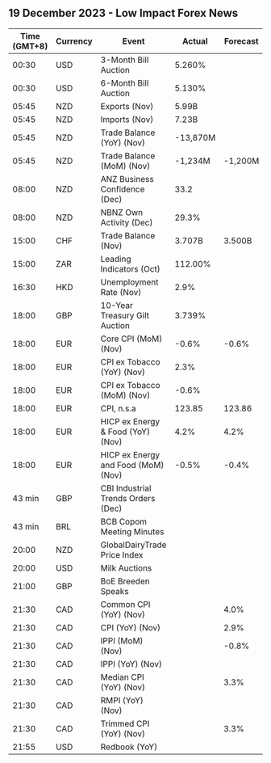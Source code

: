 ## 19 December 2023 - Low Impact Forex News

| Time (GMT+8) | Currency | Event | Actual | Forecast | Previous |
|------|----------|-------|--------|----------|----------|
| 00:30 | USD | 3-Month Bill Auction | 5.260% |  | 5.260% |
| 00:30 | USD | 6-Month Bill Auction | 5.130% |  | 5.190% |
| 05:45 | NZD | Exports (Nov) | 5.99B |  | 5.37B |
| 05:45 | NZD | Imports (Nov) | 7.23B |  | 7.10B |
| 05:45 | NZD | Trade Balance (YoY) (Nov) | -13,870M |  | -14,820M |
| 05:45 | NZD | Trade Balance (MoM) (Nov) | -1,234M | -1,200M | -1,730M |
| 08:00 | NZD | ANZ Business Confidence (Dec) | 33.2 |  | 30.8 |
| 08:00 | NZD | NBNZ Own Activity (Dec) | 29.3% |  | 26.3% |
| 15:00 | CHF | Trade Balance (Nov) | 3.707B | 3.500B | 4.712B |
| 15:00 | ZAR | Leading Indicators (Oct) | 112.00% |  | 111.60% |
| 16:30 | HKD | Unemployment Rate (Nov) | 2.9% |  | 2.9% |
| 18:00 | GBP | 10-Year Treasury Gilt Auction | 3.739% |  | 4.091% |
| 18:00 | EUR | Core CPI (MoM) (Nov) | -0.6% | -0.6% | 0.2% |
| 18:00 | EUR | CPI ex Tobacco (YoY) (Nov) | 2.3% |  | 2.8% |
| 18:00 | EUR | CPI ex Tobacco (MoM) (Nov) | -0.6% |  | 0.1% |
| 18:00 | EUR | CPI, n.s.a | 123.85 | 123.86 | 124.54 |
| 18:00 | EUR | HICP ex Energy & Food (YoY) (Nov) | 4.2% | 4.2% | 5.0% |
| 18:00 | EUR | HICP ex Energy and Food (MoM) (Nov) | -0.5% | -0.4% | 0.2% |
| 43 min | GBP | CBI Industrial Trends Orders (Dec) |  |  | -35 |
| 43 min | BRL | BCB Copom Meeting Minutes |  |  |  |
| 20:00 | NZD | GlobalDairyTrade Price Index |  |  | 1.6% |
| 20:00 | USD | Milk Auctions |  |  | 3,323.0 |
| 21:00 | GBP | BoE Breeden Speaks |  |  |  |
| 21:30 | CAD | Common CPI (YoY) (Nov) |  | 4.0% | 4.2% |
| 21:30 | CAD | CPI (YoY) (Nov) |  | 2.9% | 3.1% |
| 21:30 | CAD | IPPI (MoM) (Nov) |  | -0.8% | -1.0% |
| 21:30 | CAD | IPPI (YoY) (Nov) |  |  | -2.7% |
| 21:30 | CAD | Median CPI (YoY) (Nov) |  | 3.3% | 3.6% |
| 21:30 | CAD | RMPI (YoY) (Nov) |  |  | -0.8% |
| 21:30 | CAD | Trimmed CPI (YoY) (Nov) |  | 3.3% | 3.5% |
| 21:55 | USD | Redbook (YoY) |  |  | 3.4% |
